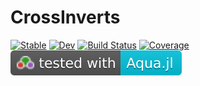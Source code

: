 # CrossInverts

[![Stable](https://img.shields.io/badge/docs-stable-blue.svg)](https://bgctw.github.io/CrossInverts.jl/stable/)
[![Dev](https://img.shields.io/badge/docs-dev-blue.svg)](https://bgctw.github.io/CrossInverts.jl/dev/)
[![Build Status](https://github.com/bgctw/CrossInverts.jl/actions/workflows/CI.yml/badge.svg?branch=main)](https://github.com/bgctw/CrossInverts.jl/actions/workflows/CI.yml?query=branch%3Amain)
[![Coverage](https://codecov.io/gh/bgctw/CrossInverts.jl/branch/main/graph/badge.svg)](https://codecov.io/gh/bgctw/CrossInverts.jl)
[![Aqua](https://raw.githubusercontent.com/JuliaTesting/Aqua.jl/master/badge.svg)](https://github.com/JuliaTesting/Aqua.jl)
